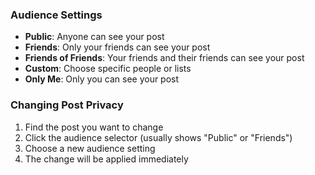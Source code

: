 ### Audience Settings

- **Public**: Anyone can see your post
- **Friends**: Only your friends can see your post
- **Friends of Friends**: Your friends and their friends can see your post
- **Custom**: Choose specific people or lists
- **Only Me**: Only you can see your post

### Changing Post Privacy

1. Find the post you want to change
2. Click the audience selector (usually shows "Public" or "Friends")
3. Choose a new audience setting
4. The change will be applied immediately

